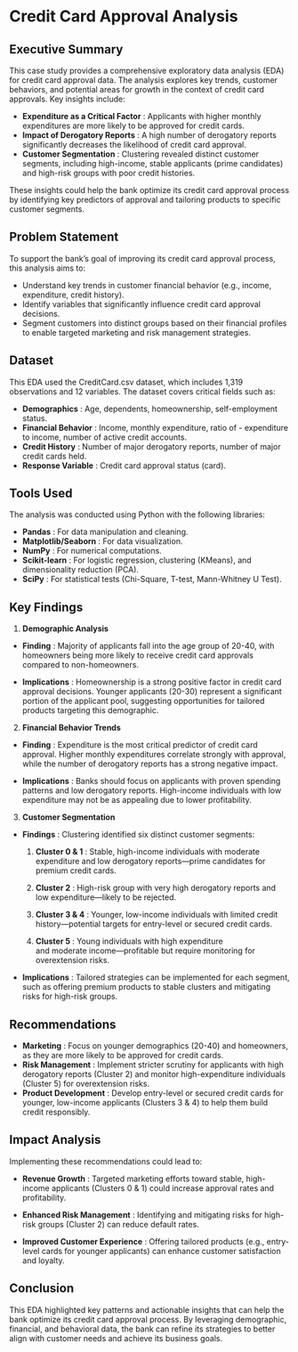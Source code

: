 
# Credit Card Approval Analysis

## Executive Summary

This case study provides a comprehensive exploratory data analysis (EDA) for credit card approval data. The analysis explores key trends, customer behaviors, and potential areas for growth in the context of credit card approvals. Key insights include:

- **Expenditure as a Critical Factor** : Applicants with   higher monthly expenditures are more likely to be approved for credit cards.
-  **Impact of Derogatory Reports** : A high number of derogatory reports significantly decreases the likelihood of credit card approval.
-  **Customer Segmentation** : Clustering revealed distinct customer segments, including high-income, stable applicants (prime candidates) and high-risk groups with poor credit histories.


These insights could help the bank optimize its credit card approval process by identifying key predictors of approval and tailoring products to specific customer segments.


## Problem Statement

To support the bank’s goal of improving its credit card approval process, this analysis aims to:

- Understand key trends in customer financial behavior (e.g., income, expenditure, credit history).
- Identify variables that significantly influence credit card approval decisions.
- Segment customers into distinct groups based on their financial profiles to enable targeted marketing and risk management strategies.

## Dataset
This EDA used the CreditCard.csv dataset, which includes 1,319 observations and 12 variables. The dataset covers critical fields such as:

- **Demographics** : Age, dependents, homeownership, self-employment status.
- **Financial Behavior** : Income, monthly expenditure, ratio of - expenditure to income, number of active credit accounts.
- **Credit History** : Number of major derogatory reports, number of major credit cards held.
- **Response Variable** : Credit card approval status (card).


## Tools Used
The analysis was conducted using Python with the following libraries:

- **Pandas** : For data manipulation and cleaning.
- **Matplotlib/Seaborn** : For data visualization.
- **NumPy** : For numerical computations.
- **Scikit-learn** : For logistic regression, clustering (KMeans), and dimensionality reduction (PCA).
- **SciPy** : For statistical tests (Chi-Square, T-test, Mann-Whitney U Test).


## Key Findings
1. **Demographic Analysis**

- **Finding** : Majority of applicants fall into the age group of 20-40, with homeowners being more likely to receive credit card approvals compared to non-homeowners.

- **Implications** : Homeownership is a strong positive factor in credit card approval decisions. Younger applicants (20-30) represent a significant portion of the applicant pool, suggesting opportunities for tailored products targeting this demographic.


2. **Financial Behavior Trends**

- **Finding** : Expenditure is the most critical predictor of credit card approval. Higher monthly expenditures correlate strongly with approval, while the number of derogatory reports has a strong negative impact.

- **Implications** : Banks should focus on applicants with proven spending patterns and low derogatory reports. High-income individuals with low expenditure may not be as appealing due to lower profitability.

3. **Customer Segmentation**

- **Findings** : Clustering identified six distinct customer segments:
    1. **Cluster 0 & 1** : Stable, high-income individuals with
    moderate expenditure and low derogatory reports—prime
    candidates for premium credit cards.

    2. **Cluster 2** : High-risk group with very high
    derogatory reports and low expenditure—likely to be
    rejected.

    3. **Cluster 3 & 4** : Younger, low-income individuals with
    limited credit history—potential targets for entry-level or
    secured credit cards.

    4. **Cluster 5** : Young individuals with high expenditure  
    and moderate income—profitable but require monitoring for 
    overextension risks.


-  **Implications** : Tailored strategies can be implemented for each segment, such as offering premium products to stable clusters and mitigating risks for high-risk groups.

## Recommendations

- **Marketing** : Focus on younger demographics (20-40) and homeowners, as they are more likely to be approved for credit cards.
- **Risk Management** : Implement stricter scrutiny for applicants with high derogatory reports (Cluster 2) and monitor high-expenditure individuals (Cluster 5) for overextension risks.
- **Product Development** : Develop entry-level or secured credit cards for younger, low-income applicants (Clusters 3 & 4) to help them build credit responsibly.


## Impact Analysis
Implementing these recommendations could lead to:

- **Revenue Growth** : Targeted marketing efforts toward stable, high-income applicants (Clusters 0 & 1) could increase approval rates and profitability.

- **Enhanced Risk Management** : Identifying and mitigating risks for high-risk groups (Cluster 2) can reduce default rates.
- **Improved Customer Experience** : Offering tailored products (e.g., entry-level cards for younger applicants) can enhance customer satisfaction and loyalty.

## Conclusion
This EDA highlighted key patterns and actionable insights that can help the bank optimize its credit card approval process. By leveraging demographic, financial, and behavioral data, the bank can refine its strategies to better align with customer needs and achieve its business goals.


